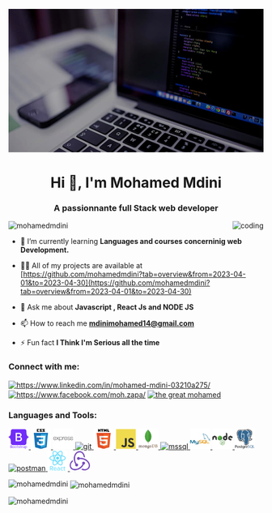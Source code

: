 ![logo](https://github.com/mohamedmdini/mohamedmdini/blob/main/desktop-wallpaper-website-ideas-in-2020-web-development-design-web-developer.jpg)
<h1 align="center">Hi 👋, I'm Mohamed Mdini</h1>
<h3 align="center">A passionnante full Stack web developer</h3>
<img align="right" alt="coding" widh="200" src="https://present.readthedocs.io/en/latest/_images/welcome-to-coding.gif">


<p align="left"> <img src="https://komarev.com/ghpvc/?username=mohamedmdini&label=Profile%20views&color=0e75b6&style=flat" alt="mohamedmdini" /> </p>

- 🌱 I’m currently learning **Languages and courses concerninig web Development.**

- 👨‍💻 All of my projects are available at [https://github.com/mohamedmdini?tab=overview&from=2023-04-01&to=2023-04-30](https://github.com/mohamedmdini?tab=overview&from=2023-04-01&to=2023-04-30)

- 💬 Ask me about **Javascript , React Js and NODE JS**

- 📫 How to reach me **mdinimohamed14@gmail.com**

- ⚡ Fun fact **I Think I'm Serious all the time**

<h3 align="left">Connect with me:</h3>
<p align="left">
<a href="https://linkedin.com/in/https://www.linkedin.com/in/mohamed-mdini-03210a275/" target="blank"><img align="center" src="https://raw.githubusercontent.com/rahuldkjain/github-profile-readme-generator/master/src/images/icons/Social/linked-in-alt.svg" alt="https://www.linkedin.com/in/mohamed-mdini-03210a275/" height="30" width="40" /></a>
<a href="https://fb.com/https://www.facebook.com/moh.zapa/" target="blank"><img align="center" src="https://raw.githubusercontent.com/rahuldkjain/github-profile-readme-generator/master/src/images/icons/Social/facebook.svg" alt="https://www.facebook.com/moh.zapa/" height="30" width="40" /></a>
<a href="https://instagram.com/the great mohamed" target="blank"><img align="center" src="https://raw.githubusercontent.com/rahuldkjain/github-profile-readme-generator/master/src/images/icons/Social/instagram.svg" alt="the great mohamed" height="30" width="40" /></a>
</p>

<h3 align="left">Languages and Tools:</h3>
<p align="left"> <a href="https://getbootstrap.com" target="_blank" rel="noreferrer"> <img src="https://raw.githubusercontent.com/devicons/devicon/master/icons/bootstrap/bootstrap-plain-wordmark.svg" alt="bootstrap" width="40" height="40"/> </a> <a href="https://www.w3schools.com/css/" target="_blank" rel="noreferrer"> <img src="https://raw.githubusercontent.com/devicons/devicon/master/icons/css3/css3-original-wordmark.svg" alt="css3" width="40" height="40"/> </a> <a href="https://expressjs.com" target="_blank" rel="noreferrer"> <img src="https://raw.githubusercontent.com/devicons/devicon/master/icons/express/express-original-wordmark.svg" alt="express" width="40" height="40"/> </a> <a href="https://git-scm.com/" target="_blank" rel="noreferrer"> <img src="https://www.vectorlogo.zone/logos/git-scm/git-scm-icon.svg" alt="git" width="40" height="40"/> </a> <a href="https://www.w3.org/html/" target="_blank" rel="noreferrer"> <img src="https://raw.githubusercontent.com/devicons/devicon/master/icons/html5/html5-original-wordmark.svg" alt="html5" width="40" height="40"/> </a> <a href="https://developer.mozilla.org/en-US/docs/Web/JavaScript" target="_blank" rel="noreferrer"> <img src="https://raw.githubusercontent.com/devicons/devicon/master/icons/javascript/javascript-original.svg" alt="javascript" width="40" height="40"/> </a> <a href="https://www.mongodb.com/" target="_blank" rel="noreferrer"> <img src="https://raw.githubusercontent.com/devicons/devicon/master/icons/mongodb/mongodb-original-wordmark.svg" alt="mongodb" width="40" height="40"/> </a> <a href="https://www.microsoft.com/en-us/sql-server" target="_blank" rel="noreferrer"> <img src="https://www.svgrepo.com/show/303229/microsoft-sql-server-logo.svg" alt="mssql" width="40" height="40"/> </a> <a href="https://www.mysql.com/" target="_blank" rel="noreferrer"> <img src="https://raw.githubusercontent.com/devicons/devicon/master/icons/mysql/mysql-original-wordmark.svg" alt="mysql" width="40" height="40"/> </a> <a href="https://nodejs.org" target="_blank" rel="noreferrer"> <img src="https://raw.githubusercontent.com/devicons/devicon/master/icons/nodejs/nodejs-original-wordmark.svg" alt="nodejs" width="40" height="40"/> </a> <a href="https://www.postgresql.org" target="_blank" rel="noreferrer"> <img src="https://raw.githubusercontent.com/devicons/devicon/master/icons/postgresql/postgresql-original-wordmark.svg" alt="postgresql" width="40" height="40"/> </a> <a href="https://postman.com" target="_blank" rel="noreferrer"> <img src="https://www.vectorlogo.zone/logos/getpostman/getpostman-icon.svg" alt="postman" width="40" height="40"/> </a> <a href="https://reactjs.org/" target="_blank" rel="noreferrer"> <img src="https://raw.githubusercontent.com/devicons/devicon/master/icons/react/react-original-wordmark.svg" alt="react" width="40" height="40"/> </a> <a href="https://redux.js.org" target="_blank" rel="noreferrer"> <img src="https://raw.githubusercontent.com/devicons/devicon/master/icons/redux/redux-original.svg" alt="redux" width="40" height="40"/> </a> </p>

<p><img align="left" src="https://github-readme-stats.vercel.app/api/top-langs?username=mohamedmdini&show_icons=true&locale=en&layout=compact" alt="mohamedmdini" /></p>

<p>&nbsp;<img align="center" src="https://github-readme-stats.vercel.app/api?username=mohamedmdini&show_icons=true&locale=en" alt="mohamedmdini" /></p>

<p><img align="center" src="https://github-readme-streak-stats.herokuapp.com/?user=mohamedmdini&" alt="mohamedmdini" /></p>
